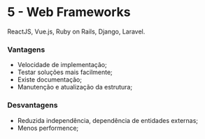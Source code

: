# 5 - Web Frameworks

ReactJS, Vue.js, Ruby on Rails, Django, Laravel.

### Vantagens

- Velocidade de implementação;
- Testar soluções mais facilmente;
- Existe documentação;
- Manutenção e atualização da estrutura;

### Desvantagens

- Reduzida independência, dependência de entidades externas;
- Menos performence;


